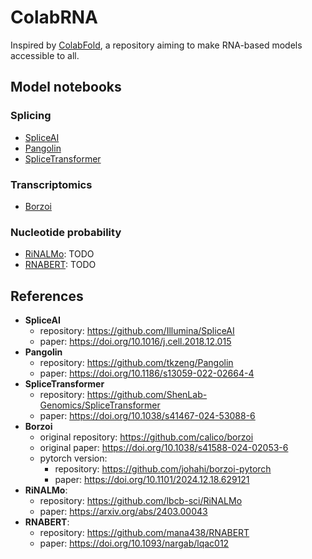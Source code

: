 # ColabRNA

Inspired by [ColabFold](https://github.com/sokrypton/ColabFold), a repository aiming to make RNA-based models accessible to all.


## Model notebooks
### Splicing
- [SpliceAI](https://colab.research.google.com/github/MiqG/ColabSplice/blob/main/notebooks/SpliceAI.ipynb)
- [Pangolin](https://colab.research.google.com/github/MiqG/ColabSplice/blob/main/notebooks/Pangolin.ipynb)
- [SpliceTransformer](https://colab.research.google.com/github/MiqG/ColabSplice/blob/main/notebooks/SpliceTransformer.ipynb)

### Transcriptomics
- [Borzoi](https://colab.research.google.com/github/MiqG/ColabSplice/blob/main/notebooks/Borzoi.ipynb)

### Nucleotide probability
- [RiNALMo](): TODO
- [RNABERT](): TODO

## References
- **SpliceAI**
    - repository: https://github.com/Illumina/SpliceAI
    - paper: https://doi.org/10.1016/j.cell.2018.12.015
- **Pangolin**
    - repository: https://github.com/tkzeng/Pangolin
    - paper: https://doi.org/10.1186/s13059-022-02664-4
- **SpliceTransformer**
    - repository: https://github.com/ShenLab-Genomics/SpliceTransformer
    - paper: https://doi.org/10.1038/s41467-024-53088-6
- **Borzoi**
    - original repository: https://github.com/calico/borzoi
    - original paper: https://doi.org/10.1038/s41588-024-02053-6
    - pytorch version:
        - repository: https://github.com/johahi/borzoi-pytorch
        - paper: https://doi.org/10.1101/2024.12.18.629121
- **RiNALMo**:
    - repository: https://github.com/lbcb-sci/RiNALMo
    - paper: https://arxiv.org/abs/2403.00043
- **RNABERT**:
    - repository: https://github.com/mana438/RNABERT
    - paper: https://doi.org/10.1093/nargab/lqac012
